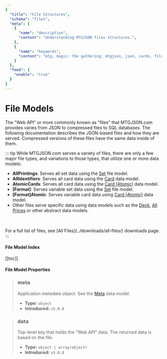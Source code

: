 ```yaml
---
{
  "title": "File Structures",
  "schema": "files",
  "meta": [
    {
      "name": "description",
      "content": "Understanding MTGJSON files structures.",
    },
    {
      "name": "keywords",
      "content": "mtg, magic: the gathering, mtgjson, json, cards, file structures",
    }
  ],
  "feed": {
    "enable": "true"
  }
}
---
```


# File Models

The "Web API" or more commonly known as "files" that MTGJSON.com provides varies from JSON to compressed files to SQL databases. The following documentation describes the JSON-based files and how they are served. Compressed versions of these files have the same data inside of them.

::: tip While MTGJSON.com serves a variety of files, there are only a few major file types, and variations to those types, that utilize one or more data models:
</br>

- **AllPrintings**: Serves all set data using the [Set](/file-models/set/) file model.
- **AllIdentifiers**: Serves all card data using the [Card](/data-models/card/) data model.
- **AtomicCards**: Serves all card data using the [Card (Atomic)](/data-models/card-atomic) data model.
- **[Format]**: Serves variable set data using the [Set](/file-models/set/) file model.
- **[Format]Atomic**: Serves variable card data using [Card (Atomic)](/data-models/card-atomic/) data model.
- Other files serve specific data using data models such as the [Deck](/file-models/deck/), [All Prices](/abstract-models/all-prices/) or other abstract data models.
</br>
</br>
For a full list of files, see [All Files](../downloads/all-files/) downloads page.
:::

#### File Model Index

[[toc]]

#### File Model Properties

> ### meta
> Application metadata object. See the [Meta](/file-models/meta/) data model.  
>
> - **Type:** `object`  
> - **Introduced:** `v5.0.0`  

> ### data
> Top-level key that holds the "Web API" data. The returned data is based on the file.
>
> - **Type:** `object | array(object)`  
> - **Introduced:** `v5.0.0`  
